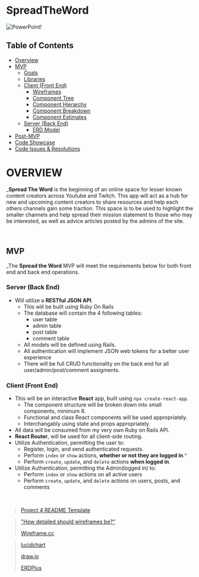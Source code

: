 # SpreadTheWord

![PowerPoint!](https://govloop.com/wp-content/uploads/2016/08/powerpoint-hacks.gif)

## Table of Contents <!-- omit in toc -->
- [Overview](#overview)
- [MVP](#mvp)
  - [Goals](#goals)
  - [Libraries](#libraries)
  - [Client (Front End)](#client-front-end)
    - [Wireframes](#wireframes)
    - [Component Tree](#component-tree)
    - [Component Hierarchy](#component-hierarchy)
    - [Component Breakdown](#component-breakdown)
    - [Component Estimates](#component-estimates)
  - [Server (Back End)](#server-back-end)
    - [ERD Model](#erd-model)
- [Post-MVP](#post-mvp)
- [Code Showcase](#code-showcase)
- [Code Issues & Resolutions](#code-issues--resolutions)

# OVERVIEW

_**Spread The Word** is the beginning of an online space for lesser known content creators across Youtube and Twitch. This app will act as a hub for new and upcoming content creators to share resources and help each others channels gain some traction. This space is to be used to highlight the smaller channels and help spread their mission statement to those who may be interested, as well as advice articles posted by the admins of the site.


<br>

## MVP

_The **Spread the Word** MVP will meet the requirements below for both front end and back end operations.

### Server (Back End) <!-- omit in toc -->

- Will utilize a **RESTful JSON API**.
  - This will be built using Ruby On Rails
  - The database will contain the 4 following tables:
    - user table
    - admin table
    - post table
    - comment table
  - All models will be defined using Rails.
  - All authentication will implement JSON web tokens for a better user experience
  - There will be full CRUD functionality on the back end  for all user/admin/post/comment assigments.

### Client (Front End) <!-- omit in toc -->

- This will be an interactive **React** app, built using `npx create-react-app`.
  - The component structure will be broken down into small components, minimum 8.
  - Functional and class React components will be used appropriately.
  - Interchangably using state and props appropriately.
- All data will be consumed from my very own Ruby on Rails API.
- **React Router**, will be used for all client-side routing.
- Utilize Authentication, permitting the user to:
  - Register, login, and send authenticated requests.
  - Perform `index` or `show` actions, **whether or not they are logged in**.^
  - Perform `create`, `update`, and `delete` actions **when logged in**.
- Utilize Authentication, permitting the Admin(logged in) to:
  - Perform `index` or `show` actions on all active users
  - Perform `create`, `update`, and `delete` actions on users, posts, and comments

<br>


> [Project 4 README Template](./README-template.md)

> ["How detailed should wireframes be?"](https://justuxdesign.com/blog/wireframe-fidelity)
>
> [Wireframe.cc](https://wireframe.cc/)

> [lucidchart](https://www.lucidchart.com/)
>
> [draw.io](https://www.draw.io/)
>
> [ERDPlus](https://erdplus.com/)


<br>

